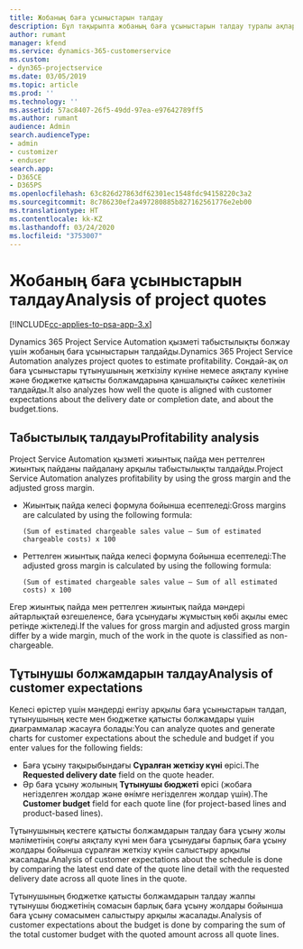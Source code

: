 ```yaml
---
title: Жобаның баға ұсыныстарын талдау
description: Бұл тақырыпта жобаның баға ұсыныстарын талдау туралы ақпарат берілген.
author: rumant
manager: kfend
ms.service: dynamics-365-customerservice
ms.custom:
- dyn365-projectservice
ms.date: 03/05/2019
ms.topic: article
ms.prod: ''
ms.technology: ''
ms.assetid: 57ac8407-26f5-49dd-97ea-e97642789ff5
ms.author: rumant
audience: Admin
search.audienceType:
- admin
- customizer
- enduser
search.app:
- D365CE
- D365PS
ms.openlocfilehash: 63c826d27863df62301ec1548fdc94158220c3a2
ms.sourcegitcommit: 8c786230ef2a497280885b827162561776e2eb00
ms.translationtype: HT
ms.contentlocale: kk-KZ
ms.lasthandoff: 03/24/2020
ms.locfileid: "3753007"
---
```

# <a name="analysis-of-project-quotes"></a><span data-ttu-id="9fcf5-103">Жобаның баға ұсыныстарын талдау</span><span class="sxs-lookup"><span data-stu-id="9fcf5-103">Analysis of project quotes</span></span>

[!INCLUDE[cc-applies-to-psa-app-3.x](../includes/cc-applies-to-psa-app-3x.md)]

<span data-ttu-id="9fcf5-104">Dynamics 365 Project Service Automation қызметі табыстылықты болжау үшін жобаның баға ұсыныстарын талдайды.</span><span class="sxs-lookup"><span data-stu-id="9fcf5-104">Dynamics 365 Project Service Automation analyzes project quotes to estimate profitability.</span></span> <span data-ttu-id="9fcf5-105">Сондай-ақ ол баға ұсыныстары тұтынушының жеткізілу күніне немесе аяқталу күніне және бюджетке қатысты болжамдарына қаншалықты сәйкес келетінін талдайды.</span><span class="sxs-lookup"><span data-stu-id="9fcf5-105">It also analyzes how well the quote is aligned with customer expectations about the delivery date or completion date, and about the budget.tions.</span></span>

## <a name="profitability-analysis"></a><span data-ttu-id="9fcf5-106">Табыстылық талдауы</span><span class="sxs-lookup"><span data-stu-id="9fcf5-106">Profitability analysis</span></span>

<span data-ttu-id="9fcf5-107">Project Service Automation қызметі жиынтық пайда мен реттелген жиынтық пайданы пайдалану арқылы табыстылықты талдайды.</span><span class="sxs-lookup"><span data-stu-id="9fcf5-107">Project Service Automation analyzes profitability by using the gross margin and the adjusted gross margin.</span></span>

- <span data-ttu-id="9fcf5-108">Жиынтық пайда келесі формула бойынша есептеледі:</span><span class="sxs-lookup"><span data-stu-id="9fcf5-108">Gross margins are calculated by using the following formula:</span></span>

  `
    (Sum of estimated chargeable sales value – Sum of estimated chargeable costs) x 100
  `
- <span data-ttu-id="9fcf5-109">Реттелген жиынтық пайда келесі формула бойынша есептеледі:</span><span class="sxs-lookup"><span data-stu-id="9fcf5-109">The adjusted gross margin is calculated by using the following formula:</span></span>

  `
    (Sum of estimated chargeable sales value – Sum of all estimated costs) x 100
  `

<span data-ttu-id="9fcf5-110">Егер жиынтық пайда мен реттелген жиынтық пайда мәндері айтарлықтай өзгешеленсе, баға ұсынудағы жұмыстың көбі ақылы емес ретінде жіктеледі.</span><span class="sxs-lookup"><span data-stu-id="9fcf5-110">If the values for gross margin and adjusted gross margin differ by a wide margin, much of the work in the quote is classified as non-chargeable.</span></span>

## <a name="analysis-of-customer-expectations"></a><span data-ttu-id="9fcf5-111">Тұтынушы болжамдарын талдау</span><span class="sxs-lookup"><span data-stu-id="9fcf5-111">Analysis of customer expectations</span></span>

<span data-ttu-id="9fcf5-112">Келесі өрістер үшін мәндерді енгізу арқылы баға ұсыныстарын талдап, тұтынушының кесте мен бюджетке қатысты болжамдары үшін диаграммалар жасауға болады:</span><span class="sxs-lookup"><span data-stu-id="9fcf5-112">You can analyze quotes and generate charts for customer expectations about the schedule and budget if you enter values for the following fields:</span></span>

- <span data-ttu-id="9fcf5-113">Баға ұсыну тақырыбындағы **Сұралған жеткізу күні** өрісі.</span><span class="sxs-lookup"><span data-stu-id="9fcf5-113">The **Requested delivery date** field on the quote header.</span></span>
- <span data-ttu-id="9fcf5-114">Әр баға ұсыну жолының **Тұтынушы бюджеті** өрісі (жобаға негізделген жолдар және өнімге негізделген жолдар үшін).</span><span class="sxs-lookup"><span data-stu-id="9fcf5-114">The **Customer budget** field for each quote line (for project-based lines and product-based lines).</span></span>

<span data-ttu-id="9fcf5-115">Тұтынушының кестеге қатысты болжамдарын талдау баға ұсыну жолы мәліметінің соңғы аяқталу күні мен баға ұсынудағы барлық баға ұсыну жолдары бойынша сұралған жеткізу күнін салыстыру арқылы жасалады.</span><span class="sxs-lookup"><span data-stu-id="9fcf5-115">Analysis of customer expectations about the schedule is done by comparing the latest end date of the quote line detail with the requested delivery date across all quote lines in the quote.</span></span>

<span data-ttu-id="9fcf5-116">Тұтынушының бюджетке қатысты болжамдарын талдау жалпы тұтынушы бюджетінің сомасын барлық баға ұсыну жолдары бойынша баға ұсыну сомасымен салыстыру арқылы жасалады.</span><span class="sxs-lookup"><span data-stu-id="9fcf5-116">Analysis of customer expectations about the budget is done by comparing the sum of the total customer budget with the quoted amount across all quote lines.</span></span>
